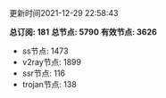 更新时间2021-12-29 22:58:43

**总订阅: 181**
**总节点: 5790**
**有效节点: 3626**
- ss节点: 1473
- v2ray节点: 1899
- ssr节点: 116
- trojan节点: 138
